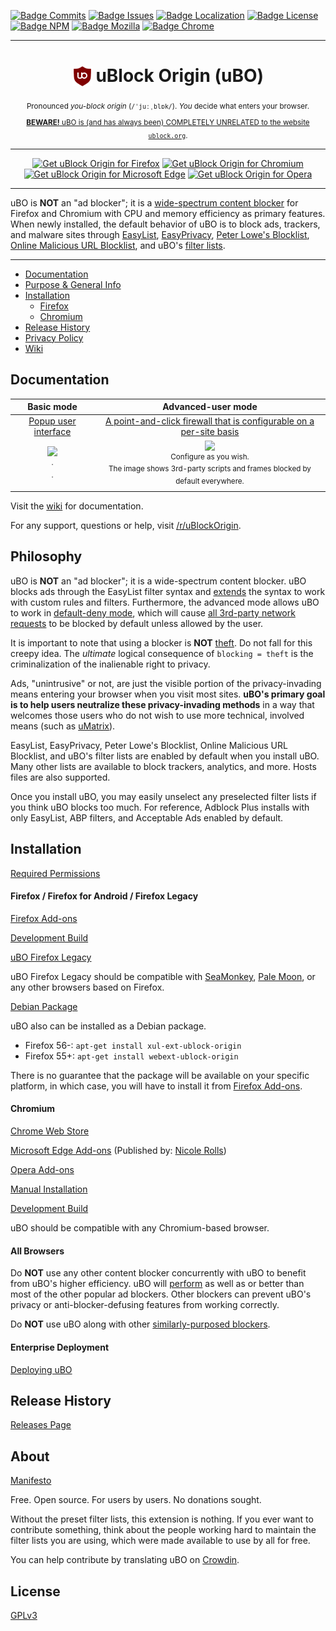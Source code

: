 [![Badge Commits]][Commit Rate]
[![Badge Issues]][Issues]
[![Badge Localization]][Crowdin]
[![Badge License]][License]
[![Badge NPM]][NPM]
[![Badge Mozilla]][Mozilla]
[![Badge Chrome]][Chrome]

***

<h1 align="center">
<sub>
<img src="https://raw.githubusercontent.com/gorhill/uBlock/master/src/img/icon_32.png">
</sub>
uBlock Origin (uBO)
</h1>
<p align="center">
<sup>
Pronounced <i>you-block origin</i> (<code>/ˈjuːˌblɒk/</code>). <i>You</i> decide what enters your browser.
</sup>
<br>
<sub><a href="https://github.com/gorhill/uBlock/wiki/uBlock-Origin-is-completely-unrelated-to-the-web-site-ublock.org"><b>BEWARE!</b> uBO is (and has always been) COMPLETELY UNRELATED to the website <code>ublock.org</code></a>.</sub>
</p>

***

<p align="center">
<a href="https://addons.mozilla.org/addon/ublock-origin/"><img src="https://user-images.githubusercontent.com/585534/107280546-7b9b2a00-6a26-11eb-8f9f-f95932f4bfec.png" alt="Get uBlock Origin for Firefox"></a>
<a href="https://chrome.google.com/webstore/detail/ublock-origin/cjpalhdlnbpafiamejdnhcphjbkeiagm"><img src="https://user-images.githubusercontent.com/585534/107280622-91a8ea80-6a26-11eb-8d07-77c548b28665.png" alt="Get uBlock Origin for Chromium"></a>
<a href="https://microsoftedge.microsoft.com/addons/detail/ublock-origin/odfafepnkmbhccpbejgmiehpchacaeak"><img src="https://user-images.githubusercontent.com/585534/107280673-a5ece780-6a26-11eb-9cc7-9fa9f9f81180.png" alt="Get uBlock Origin for Microsoft Edge"></a>
<a href="https://addons.opera.com/extensions/details/ublock/"><img src="https://user-images.githubusercontent.com/585534/107280692-ac7b5f00-6a26-11eb-85c7-088926504452.png" alt="Get uBlock Origin for Opera"></a>
</p>

***

uBO is **NOT** an "ad blocker"; it is a [wide-spectrum content blocker][Blocking] for Firefox and Chromium with CPU and memory efficiency as primary features. When newly installed, the default behavior of uBO is to block ads, trackers, and malware sites through [EasyList][EasyList], [EasyPrivacy][EasyPrivacy], [Peter Lowe's Blocklist][Peter Lowe's Blocklist], [Online Malicious URL Blocklist][Malicious Blocklist], and uBO's [filter lists][uBO Filters].

***

* [Documentation](#documentation)
* [Purpose & General Info](#philosophy)
* [Installation](#installation)
  * [Firefox](#firefox--firefox-for-android--firefox-legacy)
  * [Chromium](#chromium)
* [Release History](#release-history)
* [Privacy Policy]
* [Wiki](https://github.com/gorhill/uBlock/wiki)

## Documentation

 Basic mode | Advanced-user mode
:----------:|:------------------:
[Popup user interface] | [A point-and-click firewall that is configurable on a per-site basis][Dynamic Filters]
<a href="https://github.com/gorhill/uBlock/wiki/Quick-guide:-popup-user-interface"><img src="https://user-images.githubusercontent.com/585534/84045360-b10ee580-a976-11ea-9e91-29c2107b47c2.png"/></a><br><sup>.<br>.</sup> | <a href="https://github.com/gorhill/uBlock/wiki/Dynamic-filtering:-quick-guide"><img src="https://user-images.githubusercontent.com/585534/84045366-b1a77c00-a976-11ea-9121-e8c8f35c66c8.png"/></a><br><sup>Configure as you wish.<br>The image shows 3rd-party scripts and frames blocked by default everywhere.</sup>

Visit the [wiki][Wiki] for documentation.

For any support, questions or help, visit [/r/uBlockOrigin][Reddit].

## Philosophy

uBO is **NOT** an "ad blocker"; it is a wide-spectrum content blocker. uBO blocks ads through the EasyList filter syntax and [extends][Extended Syntax] the syntax to work with custom rules and filters. Furthermore, the advanced mode allows uBO to work in [default-deny mode][Default Deny], which will cause [all 3rd-party network requests][3rd Party Requests] to be blocked by default unless allowed by the user.

It is important to note that using a blocker is **NOT** [theft]. Do not fall for this creepy idea. The _ultimate_ logical consequence of `blocking = theft` is the criminalization of the inalienable right to privacy.

Ads, "unintrusive" or not, are just the visible portion of the privacy-invading means entering your browser when you visit most sites. **uBO's primary goal is to help users neutralize these privacy-invading methods** in a way that welcomes those users who do not wish to use more technical, involved means (such as [uMatrix]).

EasyList, EasyPrivacy, Peter Lowe's Blocklist, Online Malicious URL Blocklist, and uBO's filter lists are enabled by default when you install uBO. Many other lists are available to block trackers, analytics, and more. Hosts files are also supported.

Once you install uBO, you may easily unselect any preselected filter lists if you think uBO blocks too much. For reference, Adblock Plus installs with only EasyList, ABP filters, and Acceptable Ads enabled by default.

## Installation

[Required Permissions][Permissions]

#### Firefox / Firefox for Android / Firefox Legacy

[Firefox Add-ons][Mozilla]

[Development Build][Beta]

[uBO Firefox Legacy][Firefox Legacy]

uBO Firefox Legacy should be compatible with [SeaMonkey], [Pale Moon], or any other browsers based on Firefox.

[Debian Package][Debian Package]

uBO also can be installed as a Debian package.

- Firefox 56-: `apt-get install xul-ext-ublock-origin`
- Firefox 55+: `apt-get install webext-ublock-origin`

There is no guarantee that the package will be available on your specific platform, in which case, you will have to install it from [Firefox Add-ons][Mozilla].

#### Chromium

[Chrome Web Store][Chrome]

[Microsoft Edge Add-ons][Edge] (Published by: [Nicole Rolls][Nicole Rolls])

[Opera Add-ons][Opera]

[Manual Installation][Manual Installation]

[Development Build][Chrome Dev]

uBO should be compatible with any Chromium-based browser.

#### All Browsers

Do **NOT** use any other content blocker concurrently with uBO to benefit from uBO's higher efficiency. uBO will [perform][Performance] as well as or better than most of the other popular ad blockers. Other blockers can prevent uBO's privacy or anti-blocker-defusing features from working correctly.

Do **NOT** use uBO along with other [similarly-purposed blockers][Similarly-Purposed].

#### Enterprise Deployment

[Deploying uBO][Deployment]

## Release History

[Releases Page][Releases]

## About

[Manifesto][Manifesto]

Free. Open source. For users by users. No donations sought.

Without the preset filter lists, this extension is nothing. If you ever want to contribute something, think about the people working hard to maintain the filter lists you are using, which were made available to use by all for free.

You can help contribute by translating uBO on [Crowdin].

## License

[GPLv3][License]


<!----------------------------------------------------------------------------->

[Peter Lowe's Blocklist]: https://pgl.yoyo.org/adservers/
[Malicious Blocklist]: https://gitlab.com/malware-filter/urlhaus-filter#malicious-url-blocklist
[3rd Party Requests]: https://requestpolicycontinued.github.io/#what-are-cross-site-requests
[Similarly-Purposed]: https://twitter.com/gorhill/status/1033706103782170625
[Debian Package]: https://packages.debian.org/stable/source/ublock-origin
[Performance]: https://www.debugbear.com/blog/chrome-extension-performance-2021#how-do-ad-blockers-and-privacy-tools-affect-browser-performance
[EasyPrivacy]: https://easylist.to/#easyprivacy
[Chrome Dev]: https://chrome.google.com/webstore/detail/ublock-origin-development/cgbcahbpdhpcegmbfconppldiemgcoii
[SeaMonkey]: https://www.seamonkey-project.org/
[Pale Moon]: https://www.palemoon.org/
[EasyList]: https://easylist.to/#easylist
[Mozilla]: https://addons.mozilla.org/addon/ublock-origin/
[Crowdin]: https://crowdin.com/project/ublock
[Chrome]: https://chrome.google.com/webstore/detail/ublock-origin/cjpalhdlnbpafiamejdnhcphjbkeiagm
[Reddit]: https://www.reddit.com/r/uBlockOrigin/
[Theft]: https://twitter.com/LeaVerou/status/518154828166725632
[Opera]: https://addons.opera.com/extensions/details/ublock/
[Edge]: https://microsoftedge.microsoft.com/addons/detail/ublock-origin/odfafepnkmbhccpbejgmiehpchacaeak
[NPM]: https://www.npmjs.com/package/@gorhill/ubo-core

[Manifesto]: MANIFESTO.md
[License]: LICENSE.txt

[Nicole Rolls]: https://github.com/nicole-ashley


<!---------------------------------[ Internal ]-------------------------------->

[Popup User Interface]: https://github.com/gorhill/uBlock/wiki/Quick-guide:-popup-user-interface
[Manual Installation]: https://github.com/gorhill/uBlock/tree/master/dist#install
[Extended Syntax]: https://github.com/gorhill/uBlock/wiki/Static-filter-syntax#extended-syntax
[Dynamic Filters]: https://github.com/gorhill/uBlock/wiki/Dynamic-filtering:-quick-guide
[Firefox Legacy]: https://github.com/gorhill/uBlock-for-firefox-legacy
[Privacy Policy]: https://github.com/gorhill/uBlock/wiki/Privacy-policy
[Default Deny]: https://github.com/gorhill/uBlock/wiki/Dynamic-filtering:-default-deny
[uBO Filters]: https://github.com/uBlockOrigin/uAssets/tree/master/filters
[Permissions]: https://github.com/gorhill/uBlock/wiki/Permissions
[Commit Rate]: https://github.com/gorhill/uBlock/commits/master
[Deployment]: https://github.com/gorhill/uBlock/wiki/Deploying-uBlock-Origin
[Blocking]: https://github.com/gorhill/uBlock/wiki/Blocking-mode
[Releases]: https://github.com/gorhill/uBlock/releases
[UMatrix]: https://github.com/gorhill/uMatrix
[Issues]: https://github.com/uBlockOrigin/uBlock-issues/issues
[Beta]: https://github.com/gorhill/uBlock/blob/master/dist/README.md#for-beta-version
[Wiki]: https://github.com/gorhill/uBlock/wiki


<!----------------------------------[ Badges ]--------------------------------->

[Badge Localization]: https://d322cqt584bo4o.cloudfront.net/ublock/localized.svg
[Badge Commits]: https://img.shields.io/github/commit-activity/m/gorhill/ublock?label=Commits
[Badge Mozilla]: https://img.shields.io/amo/rating/ublock-origin?label=Firefox
[Badge License]: https://img.shields.io/badge/License-GPLv3-blue.svg
[Badge Chrome]: https://img.shields.io/chrome-web-store/rating/cjpalhdlnbpafiamejdnhcphjbkeiagm?label=Chrome
[Badge Issues]: https://img.shields.io/github/issues/uBlockOrigin/uBlock-issues
[Badge NPM]: https://img.shields.io/npm/v/@gorhill/ubo-core

